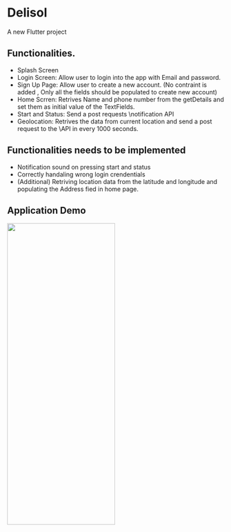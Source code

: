# Delisol 

A new Flutter project

## Functionalities.

* Splash Screen
* Login Screen: Allow user to login into the app with Email and password.
*  Sign Up Page: Allow user to create a new account. (No contraint is added , Only all the fields should be populated to create  new account)
*  Home Scrren: Retrives Name and phone number from the getDetails and set them as initial value of the TextFields.
*  Start and Status: Send a post requests \notification API
* Geolocation: Retrives the data from current location and send a post request to the \API in every 1000 seconds.

## Functionalities needs to be implemented

*  Notification sound on pressing start and status
*  Correctly handaling wrong login crendentials
* (Additional) Retriving location data from the latitude and longitude and populating the Address fied in home page.  

## Application Demo
<img src="demo/demo.gif" width="250" height="700"/>

